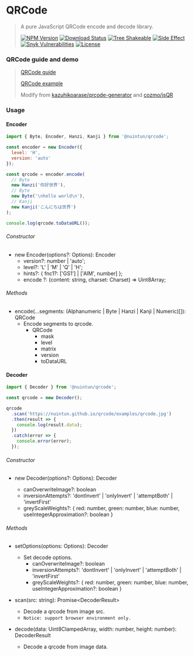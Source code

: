 # QRCode

<!-- prettier-ignore -->
> A pure JavaScript QRCode encode and decode library.
>
> [![NPM Version][npm-image]][npm-url]
> [![Download Status][download-image]][npm-url]
> [![Tree Shakeable][tree-shakeable-image]][bundle-phobia-url]
> [![Side Effect][side-effect-image]][bundle-phobia-url]
> [![Snyk Vulnerabilities][snyk-image]][snyk-url]
> [![License][license-image]][license-url]

### QRCode guide and demo

<!-- prettier-ignore -->
> [QRCode guide](https://nuintun.github.io/qrcode/qrcode.pdf)
>
> [QRCode example](https://nuintun.github.io/qrcode/examples/index.html)
>
> Modify from [kazuhikoarase/qrcode-generator](https://github.com/kazuhikoarase/qrcode-generator) and [cozmo/jsQR](https://github.com/cozmo/jsQR)

### Usage

#### Encoder

```js
import { Byte, Encoder, Hanzi, Kanji } from '@nuintun/qrcode';

const encoder = new Encoder({
  level: 'H',
  version: 'auto'
});

const qrcode = encoder.encode(
  // Byte
  new Hanzi('你好世界'),
  // Byte
  new Byte('\nhello world\n'),
  // Kanji
  new Kanji('こんにちは世界')
);

console.log(qrcode.toDataURL());
```

###### Constructor

- new Encoder(options?: Options): Encoder
  - version?: number | 'auto';
  - level?: 'L' | 'M' | 'Q' | 'H';
  - hints?: { fnc1?: ['GS1'] | ['AIM', number] };
  - encode ?: (content: string, charset: Charset) => Uint8Array;

###### Methods

- encode(...segments: (Alphanumeric | Byte | Hanzi | Kanji | Numeric)[]): QRCode
  - Encode segments to qrcode.
    - QRCode
      - mask
      - level
      - matrix
      - version
      - toDataURL

#### Decoder

```js
import { Decoder } from '@nuintun/qrcode';

const qrcode = new Decoder();

qrcode
  .scan('https://nuintun.github.io/qrcode/examples/qrcode.jpg')
  .then(result => {
    console.log(result.data);
  })
  .catch(error => {
    console.error(error);
  });
```

###### Constructor

- new Decoder(options?: Options): Decoder

  - canOverwriteImage?: boolean
  - inversionAttempts?: 'dontInvert' \| 'onlyInvert' \| 'attemptBoth' \| 'invertFirst'
  - greyScaleWeights?: { red: number, green: number, blue: number, useIntegerApproximation?: boolean }

###### Methods

- setOptions(options: Options): Decoder

  - Set decode options.
    - canOverwriteImage?: boolean
    - inversionAttempts?: 'dontInvert' \| 'onlyInvert' \| 'attemptBoth' \| 'invertFirst'
    - greyScaleWeights?: { red: number, green: number, blue: number, useIntegerApproximation?: boolean }

- scan(src: string): Promise\<DecoderResult>

  - Decode a qrcode from image src.
  - `Notice: support browser environment only.`

- decode(data: Uint8ClampedArray, width: number, height: number): DecoderResult

  - Decode a qrcode from image data.

[npm-image]: https://img.shields.io/npm/v/@nuintun/qrcode?style=flat-square
[npm-url]: https://www.npmjs.org/package/@nuintun/qrcode
[download-image]: https://img.shields.io/npm/dm/@nuintun/qrcode?style=flat-square
[tree-shakeable-image]: https://img.shields.io/badge/tree--shakeable-true-brightgreen?style=flat-square
[side-effect-image]: https://img.shields.io/badge/side--effect-free-brightgreen?style=flat-square
[bundle-phobia-url]: https://bundlephobia.com/result?p=@nuintun/qrcode
[snyk-image]: https://img.shields.io/snyk/vulnerabilities/github/nuintun/qrcode?style=flat-square
[snyk-url]: https://snyk.io/test/github/nuintun/qrcode
[license-image]: https://img.shields.io/github/license/nuintun/qrcode?style=flat-square
[license-url]: https://github.com/nuintun/qrcode/blob/master/LICENSE
